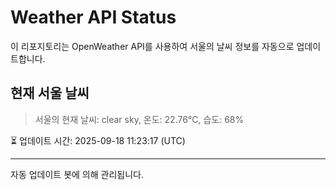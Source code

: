 
# Weather API Status

이 리포지토리는 OpenWeather API를 사용하여 서울의 날씨 정보를 자동으로 업데이트합니다.

## 현재 서울 날씨
> 서울의 현재 날씨: clear sky, 온도: 22.76°C, 습도: 68%

⏳ 업데이트 시간: 2025-09-18 11:23:17 (UTC)

---
자동 업데이트 봇에 의해 관리됩니다.
